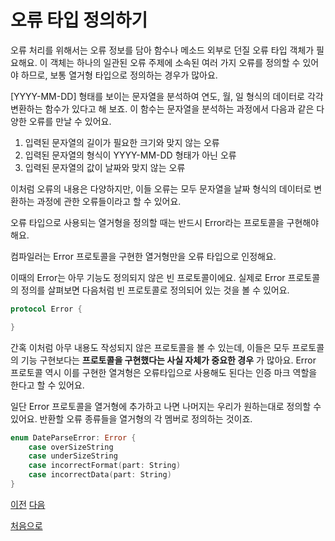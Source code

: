 # 오류 타입 정의하기

오류 처리를 위해서는 오류 정보를 담아 함수나 메소드 외부로 던질 오류 타입 객체가 필요해요. 이 객체는 하나의 일관된 오류 주제에 소속된 여러 가지 오류를 정의할 수 있어야 하므로, 보통 열거형 타입으로 정의하는 경우가 많아요.

[YYYY-MM-DD] 형태를 보이는 문자열을 분석하여 연도, 월, 일 형식의 데이터로 각각 변환하는 함수가 있다고 해 보죠. 이 함수는 문자열을 분석하는 과정에서 다음과 같은 다양한 오류를 만날 수 있어요.

1. 입력된 문자열의 길이가 필요한 크기와 맞지 않는 오류
2. 입력된 문자열의 형식이 YYYY-MM-DD 형태가 아닌 오류
3. 입력된 문자열의 값이 날짜와 맞지 않는 오류

이처럼 오류의 내용은 다양하지만, 이들 오류는 모두 문자열을 날짜 형식의 데이터로 변환하는 과정에 관한 오류들이라고 할 수 있어요.

오류 타입으로 사용되는 열거형을 정의할 때는 반드시 Error라는 프로토콜을 구현해야 해요.

컴파일러는 Error 프로토콜을 구현한 열거형만을 오류 타입으로 인정해요.

이때의 Error는 아무 기능도 정의되지 않은 빈 프로토콜이에요. 실제로 Error 프로토콜의 정의를 살펴보면 다음처럼 빈 프로토콜로 정의되어 있는 것을 볼 수 있어요.

```swift
protocol Error {

}
```

간혹 이처럼 아무 내용도 작성되지 않은 프로토콜을 볼 수 있는데, 이들은 모두 프로토콜의 기능 구현보다는 **프로토콜을 구현했다는 사실 자체가 중요한 경우** 가 많아요. Error 프로토콜 역시 이를 구현한 열겨형은 오류타입으로 사용해도 된다는 인증 마크 역할을 한다고 할 수 있어요.

일단 Error 프로토콜을 열거형에 추가하고 나면 나머지는 우리가 원하는대로 정의할 수 있어요. 반환할 오류 종류들을 열거형의 각 멤버로 정의하는 것이죠.

```swift
enum DateParseError: Error {
    case overSizeString
    case underSizeString
    case incorrectFormat(part: String)
    case incorrectData(part: String)
}
```

[이전](https://github.com/MojitoBar/iOS-DeepDive/blob/main/%EA%BC%BC%EA%BC%BC%ED%95%9C_%EC%9E%AC%EC%9D%80%EC%94%A8%EC%9D%98_Swift_%EB%AC%B8%EB%B2%95%ED%8E%B8/11.1.md)
[다음](https://github.com/MojitoBar/iOS-DeepDive/blob/main/%EA%BC%BC%EA%BC%BC%ED%95%9C_%EC%9E%AC%EC%9D%80%EC%94%A8%EC%9D%98_Swift_%EB%AC%B8%EB%B2%95%ED%8E%B8/11.1.2.md)

[처음으로](https://github.com/MojitoBar/iOS-DeepDive/blob/main/%EA%BC%BC%EA%BC%BC%ED%95%9C_%EC%9E%AC%EC%9D%80%EC%94%A8%EC%9D%98_Swift_%EB%AC%B8%EB%B2%95%ED%8E%B8/README.md)
